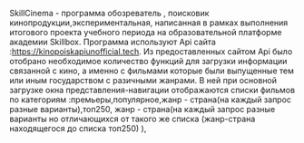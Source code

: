 SkillCinema - программа обозреватель , поисковик кинопродукции,экспериментальная, написанная в рамках выполнения итогового проекта учебного периода на образовательной платформе академии Skillbox.
Программа используют Api сайта :https://kinopoiskapiunofficial.tech. Из предоставленных сайтом Api было отобрано необходимое количество функций для загрузки
информации связанной с кино, а именно  с фильмами которые были выпущенные тем или иным государством с разичными жанрами.
В ней при основной загрузке окна представления-навигации отображаются списки фильмов по категориям :премьеры,популярное,жанр - страна(на каждый запрос разные варианты),топ250, 
жанр - страна(на каждый запрос разные варианты но отличающихся от такого же списка (жанр-страна находящегося до списка топ250) ),

